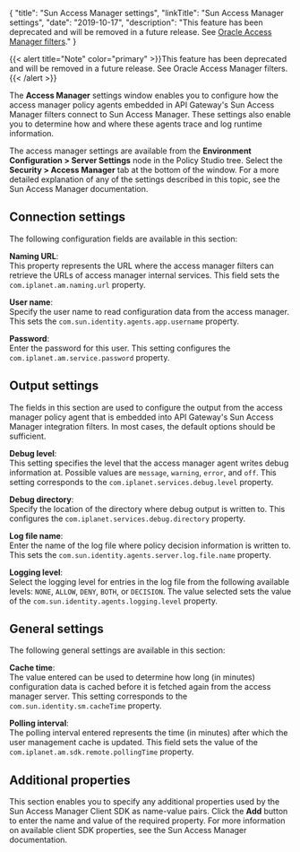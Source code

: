 {
"title": "Sun Access Manager settings",
"linkTitle": "Sun Access Manager settings",
"date": "2019-10-17",
"description": "This feature has been deprecated and will be removed in a future release. See [Oracle Access Manager filters](%3Ca%20href=)."
}
﻿

{{< alert title="Note" color="primary" >}}This feature has been deprecated and will be removed in a future release. See Oracle Access Manager filters.{{< /alert >}}

The **Access Manager** settings window enables you to configure how the access manager policy agents embedded in API Gateway's Sun Access Manager filters connect to Sun Access Manager. These settings also enable you to determine how and where these agents trace and log runtime information.

The access manager settings are available from the **Environment Configuration > Server Settings** node in the Policy Studio tree. Select the **Security > Access Manager** tab at the bottom of the window. For a more detailed explanation of any of the settings described in this topic, see the Sun Access Manager documentation.

Connection settings
-------------------

The following configuration fields are available in this section:

**Naming URL**:\
This property represents the URL where the access manager filters can retrieve the URLs of access manager internal services. This field sets the `com.iplanet.am.naming.url`
property.

**User name**:\
Specify the user name to read configuration data from the access manager. This sets the `com.sun.identity.agents.app.username` property.

**Password**:\
Enter the password for this user. This setting configures the `com.iplanet.am.service.password`
property.

Output settings
---------------

The fields in this section are used to configure the output from the access manager policy agent that is embedded into API Gateway's Sun Access Manager integration filters. In most cases, the default options should be sufficient.

**Debug level**:\
This setting specifies the level that the access manager agent writes debug information at. Possible values are `message`, `warning`, `error`, and `off`. This setting corresponds to the `com.iplanet.services.debug.level` property.

**Debug directory**:\
Specify the location of the directory where debug output is written to. This configures the `com.iplanet.services.debug.directory` property.

**Log file name**:\
Enter the name of the log file where policy decision information is written to. This sets the `com.sun.identity.agents.server.log.file.name` property.

**Logging level**:\
Select the logging level for entries in the log file from the following available levels: `NONE`, `ALLOW`, `DENY`, `BOTH`, or `DECISION`. The value selected sets the value of the `com.sun.identity.agents.logging.level` property.

General settings
----------------

The following general settings are available in this section:

**Cache time**:\
The value entered can be used to determine how long (in minutes) configuration data is cached before it is fetched again from the access manager server. This setting corresponds to the `com.sun.identity.sm.cacheTime` property.

**Polling interval**:\
The polling interval entered represents the time (in minutes) after which the user management cache is updated. This field sets the value of the `com.iplanet.am.sdk.remote.pollingTime` property.

Additional properties
---------------------

This section enables you to specify any additional properties used by the Sun Access Manager Client SDK as name-value pairs. Click the **Add** button to enter the name and value of the required property. For more information on available client SDK properties, see the Sun Access Manager documentation.
